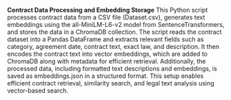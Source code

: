 **Contract Data Processing and Embedding Storage**
This Python script processes contract data from a CSV file (Dataset.csv), generates text embeddings using the all-MiniLM-L6-v2 model from SentenceTransformers, and stores the data in a ChromaDB collection. The script reads the contract dataset into a Pandas DataFrame and extracts relevant fields such as category, agreement date, contract text, exact law, and description. It then encodes the contract text into vector embeddings, which are added to ChromaDB along with metadata for efficient retrieval. Additionally, the processed data, including formatted text descriptions and embeddings, is saved as embeddings.json in a structured format. This setup enables efficient contract retrieval, similarity search, and legal text analysis using vector-based search.
